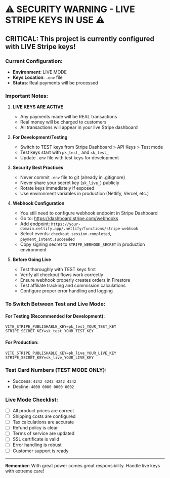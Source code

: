 # ⚠️ SECURITY WARNING - LIVE STRIPE KEYS IN USE ⚠️

## CRITICAL: This project is currently configured with LIVE Stripe keys!

### Current Configuration:
- **Environment**: LIVE MODE
- **Keys Location**: `.env` file
- **Status**: Real payments will be processed

### Important Notes:

1. **LIVE KEYS ARE ACTIVE** 
   - Any payments made will be REAL transactions
   - Real money will be charged to customers
   - All transactions will appear in your live Stripe dashboard

2. **For Development/Testing**
   - Switch to TEST keys from Stripe Dashboard > API Keys > Test mode
   - Test keys start with `pk_test_` and `sk_test_`
   - Update `.env` file with test keys for development

3. **Security Best Practices**
   - Never commit `.env` file to git (already in .gitignore)
   - Never share your secret key (`sk_live_`) publicly
   - Rotate keys immediately if exposed
   - Use environment variables in production (Netlify, Vercel, etc.)

4. **Webhook Configuration**
   - You still need to configure webhook endpoint in Stripe Dashboard
   - Go to: https://dashboard.stripe.com/webhooks
   - Add endpoint: `https://your-domain.netlify.app/.netlify/functions/stripe-webhook`
   - Select events: `checkout.session.completed`, `payment_intent.succeeded`
   - Copy signing secret to `STRIPE_WEBHOOK_SECRET` in production environment

5. **Before Going Live**
   - Test thoroughly with TEST keys first
   - Verify all checkout flows work correctly
   - Ensure webhook properly creates orders in Firestore
   - Test affiliate tracking and commission calculations
   - Configure proper error handling and logging

### To Switch Between Test and Live Mode:

#### For Testing (Recommended for Development):
```env
VITE_STRIPE_PUBLISHABLE_KEY=pk_test_YOUR_TEST_KEY
STRIPE_SECRET_KEY=sk_test_YOUR_TEST_KEY
```

#### For Production:
```env
VITE_STRIPE_PUBLISHABLE_KEY=pk_live_YOUR_LIVE_KEY
STRIPE_SECRET_KEY=sk_live_YOUR_LIVE_KEY
```

### Test Card Numbers (TEST MODE ONLY):
- Success: `4242 4242 4242 4242`
- Decline: `4000 0000 0000 0002`

### Live Mode Checklist:
- [ ] All product prices are correct
- [ ] Shipping costs are configured
- [ ] Tax calculations are accurate
- [ ] Refund policy is clear
- [ ] Terms of service are updated
- [ ] SSL certificate is valid
- [ ] Error handling is robust
- [ ] Customer support is ready

---

**Remember**: With great power comes great responsibility. Handle live keys with extreme care!